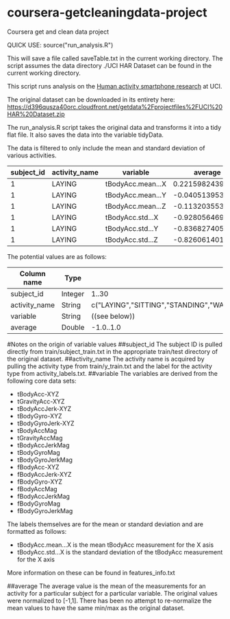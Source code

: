 coursera-getcleaningdata-project
================================

Coursera get and clean data project

QUICK USE:
source("run_analysis.R")

This will save a file called saveTable.txt in the current working directory.
The script assumes the data directory ./UCI HAR Dataset  can be found in the current working directory.

This script runs analysis on the [Human activity smartphone research](http://archive.ics.uci.edu/ml/datasets/Human+Activity+Recognition+Using+Smartphones ) at UCI.

The original dataset can be downloaded in its entirety here: https://d396qusza40orc.cloudfront.net/getdata%2Fprojectfiles%2FUCI%20HAR%20Dataset.zip

The run_analysis.R script takes the original data and transforms it into a tidy flat file. It also saves the data into the variable tidyData.

The data is filtered to only include the mean and standard deviation of various activities.

subject_id|activity_name|variable|average
----------|-------------|--------|-------
1|LAYING|tBodyAcc.mean...X|0.22159824394
1|LAYING|tBodyAcc.mean...Y|-0.0405139534294
1|LAYING|tBodyAcc.mean...Z|-0.11320355358
1|LAYING|tBodyAcc.std...X|-0.9280564692
1|LAYING|tBodyAcc.std...Y|-0.83682740562
1|LAYING|tBodyAcc.std...Z|-0.826061401628

The potential values are as follows:

Column name|Type|Potential Values
-----------|----|----------------
subject_id|Integer|1..30
activity_name|String|c("LAYING","SITTING","STANDING","WALKING","WALKING_DOWNSTAIRS","WALKING_UPSTAIRS")
variable|String| ((see below))
average|Double| -1.0..1.0


#Notes on the origin of variable values
##subject_id
The subject ID is pulled directly from train/subject_train.txt in the appropriate train/test directory of the original dataset.
##activity_name
The activity name is acquired by pulling the activity type from train/y_train.txt and the label for the activity type from activity_labels.txt.
##variable
The variables are derived from the following core data sets:

* tBodyAcc-XYZ
* tGravityAcc-XYZ
* tBodyAccJerk-XYZ
* tBodyGyro-XYZ
* tBodyGyroJerk-XYZ
* tBodyAccMag
* tGravityAccMag
* tBodyAccJerkMag
* tBodyGyroMag
* tBodyGyroJerkMag
* fBodyAcc-XYZ
* fBodyAccJerk-XYZ
* fBodyGyro-XYZ
* fBodyAccMag
* fBodyAccJerkMag
* fBodyGyroMag
* fBodyGyroJerkMag

The labels themselves are for the mean or standard deviation and are formatted as follows:
* tBodyAcc.mean...X is the mean tBodyAcc measurement for the X asis
* tBodyAcc.std...X is the standard deviation of the tBodyAcc measurement for the X axis

More information on these can be found in features_info.txt

##average
The average value is the mean of the measurements for an activity for a particular subject for a particular variable. The original values were normalized to [-1,1]. There has been no attempt to re-normalize the mean values to have the same min/max as the original dataset.
